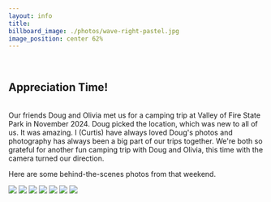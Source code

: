 ```yaml
---
layout: info
title:
billboard_image: ./photos/wave-right-pastel.jpg
image_position: center 62%
---
```

<br>

## Appreciation Time!
<br>
Our friends Doug and Olivia met us for a camping trip at Valley of Fire State
Park in November 2024. Doug picked the location, which was new to all of us. It
was amazing. I (Curtis) have always loved Doug's photos and photography has
always been a big part of our trips together. We're both so grateful for
another fun camping trip with Doug and Olivia, this time with the camera turned
our direction.  

Here are some behind-the-scenes photos from that weekend.

<!-- ![Doug and Olivia](/photos/dougandolivia.jpg){width=50 height=30} -->
<img class="dno-image" src="{{ site.baseurl }}/photos/vof/dougandolivia.jpg"/>
<img class="dno-image" src="{{ site.baseurl }}/photos/vof/fourofus.jpg"/>
<img class="dno-image" src="{{ site.baseurl }}/photos/vof/behindthescene1.jpg"/>
<img class="dno-image" src="{{ site.baseurl }}/photos/vof/behindthescene2.jpg"/>
<img class="dno-image" src="{{ site.baseurl }}/photos/vof/behindthescene3.jpg"/>
<img class="dno-image" src="{{ site.baseurl }}/photos/vof/behindthescene4.jpg"/>
<img class="dno-image" src="{{ site.baseurl }}/photos/vof/behindthescene5.jpg"/>
